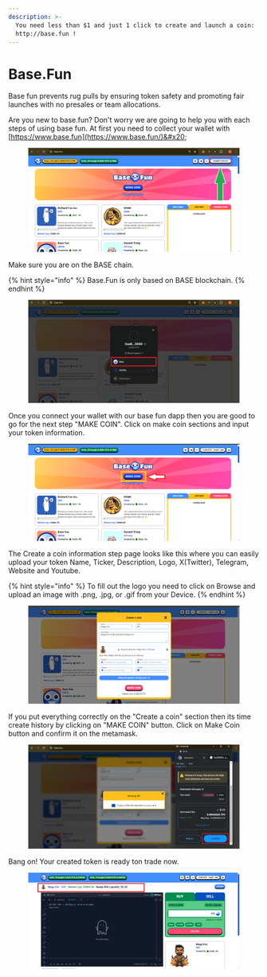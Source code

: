 ```yaml
---
description: >-
  You need less than $1 and just 1 click to create and launch a coin:
  http://base.fun !
---
```


# Base.Fun

Base fun prevents rug pulls by ensuring token safety and promoting fair launches with no presales or team allocations.



Are you new to base.fun? Don't worry we are going to help you with each steps of using base fun.  At first you need to collect your wallet with [https://www.base.fun](https://www.base.fun/)&#x20;

<figure><img src="../.gitbook/assets/1baseconn (1).png" alt=""><figcaption></figcaption></figure>



Make sure you are on the BASE chain.

{% hint style="info" %}
Base.Fun is only based on BASE blockchain.
{% endhint %}

<figure><img src="../.gitbook/assets/2base (1).png" alt=""><figcaption></figcaption></figure>



Once you connect your wallet with our base fun dapp then you are good to go for the next step "MAKE COIN". Click on make coin sections and input your token information.

<figure><img src="../.gitbook/assets/3base (1).png" alt=""><figcaption></figcaption></figure>





The Create a coin information step page looks like this where you can easily upload your token Name, Ticker, Description, Logo, X(Twitter), Telegram, Website and Youtube.&#x20;

{% hint style="info" %}
To fill out the logo you need to click on Browse and upload an image with .png, .jpg, or .gif from your Device.
{% endhint %}



<figure><img src="../.gitbook/assets/4base (1).png" alt=""><figcaption></figcaption></figure>





If you put everything correctly on the "Create a coin" section then its time create history by clicking on "MAKE COIN" button. Click on Make Coin button and confirm it on the metamask.

<figure><img src="../.gitbook/assets/5base (1).png" alt=""><figcaption></figcaption></figure>



Bang on! Your created token is ready ton trade now.

<figure><img src="../.gitbook/assets/6base (1).png" alt=""><figcaption></figcaption></figure>

